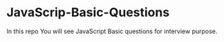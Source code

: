 # JavaScrip-Basic-Questions
In this repo You will see JavaScript Basic questions for interview purpose.
